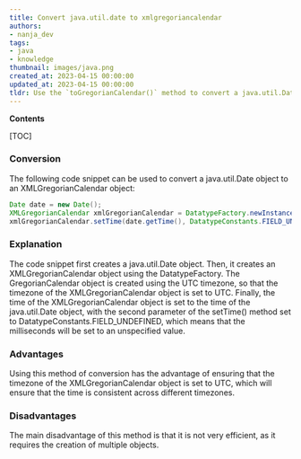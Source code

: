 ```yaml
---
title: Convert java.util.date to xmlgregoriancalendar
authors:
- nanja_dev
tags:
- java
- knowledge
thumbnail: images/java.png
created_at: 2023-04-15 00:00:00
updated_at: 2023-04-15 00:00:00
tldr: Use the `toGregorianCalendar()` method to convert a java.util.Date to an XMLGregorianCalendar.
---
```


**Contents**

[TOC]

### Conversion

The following code snippet can be used to convert a java.util.Date object to an XMLGregorianCalendar object:

```java
Date date = new Date();
XMLGregorianCalendar xmlGregorianCalendar = DatatypeFactory.newInstance().newXMLGregorianCalendar(new GregorianCalendar(TimeZone.getTimeZone("UTC")));
xmlGregorianCalendar.setTime(date.getTime(), DatatypeConstants.FIELD_UNDEFINED);
```

### Explanation

The code snippet first creates a java.util.Date object. Then, it creates an XMLGregorianCalendar object using the DatatypeFactory. The GregorianCalendar object is created using the UTC timezone, so that the timezone of the XMLGregorianCalendar object is set to UTC. Finally, the time of the XMLGregorianCalendar object is set to the time of the java.util.Date object, with the second parameter of the setTime() method set to DatatypeConstants.FIELD_UNDEFINED, which means that the milliseconds will be set to an unspecified value.

### Advantages

Using this method of conversion has the advantage of ensuring that the timezone of the XMLGregorianCalendar object is set to UTC, which will ensure that the time is consistent across different timezones.

### Disadvantages

The main disadvantage of this method is that it is not very efficient, as it requires the creation of multiple objects.
